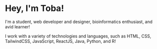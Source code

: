 # Hey, I'm Toba!


I'm a student, web developer and designer, bioinformatics enthusiast, and avid learner!

I work with a variety of technologies and languages, such as HTML, CSS, TailwindCSS, JavaScript, ReactJS, Java, Python, and R!
<!--
**Toba-O/Toba-O** is a ✨ _special_ ✨ repository because its `README.md` (this file) appears on your GitHub profile.

Here are some ideas to get you started:

- 🔭 I’m currently working on ...
- 🌱 I’m currently learning ...
- 👯 I’m looking to collaborate on ...
- 🤔 I’m looking for help with ...
- 💬 Ask me about ...
- 📫 How to reach me: ...
- 😄 Pronouns: ...
- ⚡ Fun fact: ...
-->
